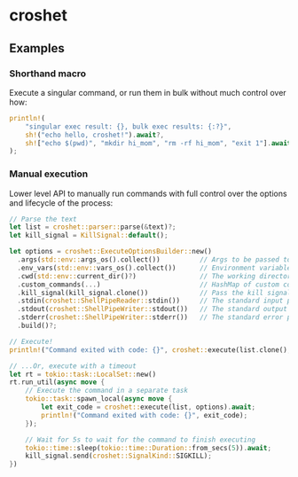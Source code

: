 # croshet

<!-- [![](https://img.shields.io/crates/v/deno_task_shell.svg)](https://crates.io/crates/deno_task_shell) -->

## Examples

### Shorthand macro
Execute a singular command, or run them in bulk without much control over how:

```rust
println!(
    "singular exec result: {}, bulk exec results: {:?}",
    sh!("echo hello, croshet!").await?,
    sh!["echo $(pwd)", "mkdir hi_mom", "rm -rf hi_mom", "exit 1"].await?
);
```

### Manual execution
Lower level API to manually run commands with full control over the options and lifecycle of the process:

```rust
// Parse the text
let list = croshet::parser::parse(&text)?;
let kill_signal = KillSignal::default();

let options = croshet::ExecuteOptionsBuilder::new()
  .args(std::env::args_os().collect())          // Args to be passed to the shell itself
  .env_vars(std::env::vars_os().collect())      // Environment variables that are set globally
  .cwd(std::env::current_dir()?)                // The working directory of the shell process
  .custom_commands(...)                         // HashMap of custom commands to be defined
  .kill_signal(kill_signal.clone())             // Pass the kill signal to control termination fo the process
  .stdin(croshet::ShellPipeReader::stdin())     // The standard input pipe
  .stdout(croshet::ShellPipeWriter::stdout())   // The standard output pipe
  .stderr(croshet::ShellPipeWriter::stderr())   // The standard error pipe
  .build()?;

// Execute!
println!("Command exited with code: {}", croshet::execute(list.clone(), options.clone()).await);

// ...Or, execute with a timeout
let rt = tokio::task::LocalSet::new()
rt.run_util(async move {
    // Execute the command in a separate task
    tokio::task::spawn_local(async move {
        let exit_code = croshet::execute(list, options).await;
        println!("Command exited with code: {}", exit_code);
    });

    // Wait for 5s to wait for the command to finish executing
    tokio::time::sleep(tokio::time::Duration::from_secs(5)).await;
    kill_signal.send(croshet::SignalKind::SIGKILL);
})
```
